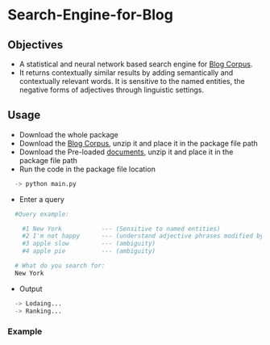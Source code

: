 # Search-Engine-for-Blog

## Objectives
* A statistical and neural network based search engine for [Blog Corpus](https://u.cs.biu.ac.il/~koppel/BlogCorpus.htm).
* It returns contextually similar results by adding semantically and contextually relevant words. It is sensitive to the named entities, the negative forms of adjectives through linguistic settings.

## Usage
* Download the whole package
* Download the [Blog Corpus](https://u.cs.biu.ac.il/~koppel/BlogCorpus.htm), unzip it and place it in the package file path
* Download the Pre-loaded [documents](), unzip it and place it in the package file path
* Run the code in the package file location
```python
  -> python main.py
```
* Enter a query
```python
  #Query example:

    #1 New York           --- (Sensitive to named entities)
    #2 I'm not happy      --- (understand adjective phrases modified by 'not')
    #3 apple slow         --- (ambiguity)
    #4 apple pie          --- (ambiguity)

  # What do you search for:
  New York
```
* Output
```python
  -> Lodaing...
  -> Ranking...
```


### Example
